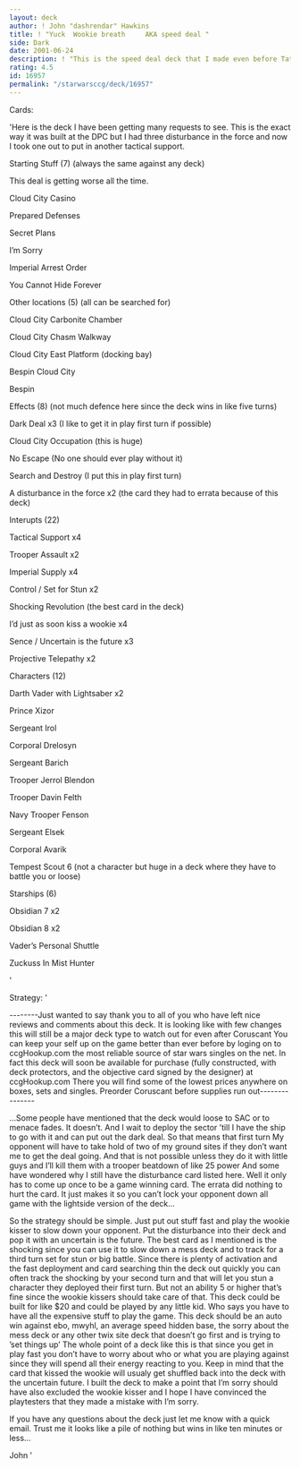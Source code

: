 ```yaml
---
layout: deck
author: ! John "dashrendar" Hawkins
title: ! "Yuck  Wookie breath     AKA speed deal "
side: Dark
date: 2001-06-24
description: ! "This is the speed deal deck that I made even before Tatoine came out.  We Oregon players showed it to some of our Washington buddies and at the DPC we wrecked people with it."
rating: 4.5
id: 16957
permalink: "/starwarsccg/deck/16957"
---
```

Cards: 

'Here is the deck I have been getting many requests to see.  This is the exact way it was built at the DPC but I had three disturbance in the force and now I took one out to put in another tactical support.  


Starting Stuff (7) (always the same against any deck)


This deal is getting worse all the time.


Cloud City Casino


Prepared Defenses


Secret Plans

I’m Sorry

Imperial Arrest Order

You Cannot Hide Forever


Other locations (5) (all can be searched for)


Cloud City Carbonite Chamber

Cloud City Chasm Walkway

Cloud City East Platform (docking bay)

Bespin  Cloud City

Bespin


Effects (8) (not much defence here since the deck wins in like five turns)


Dark Deal x3 (I like to get it in play first turn if possible)

Cloud City Occupation (this is huge)

No Escape (No one should ever play without it)

Search and Destroy (I put this in play first turn)

A disturbance in the force x2 (the card they had to errata because of this deck)


Interupts (22)


Tactical Support x4

Trooper Assault x2

Imperial Supply x4

Control / Set for Stun x2

Shocking Revolution (the best card in the deck)

I’d just as soon kiss a wookie x4

Sence / Uncertain is the future x3

Projective Telepathy x2


Characters (12)


Darth Vader with Lightsaber x2

Prince Xizor

Sergeant Irol

Corporal Drelosyn

Sergeant Barich

Trooper Jerrol Blendon

Trooper Davin Felth

Navy Trooper Fenson

Sergeant Elsek

Corporal Avarik

Tempest Scout 6 (not a character but huge in a deck where they have to battle you or loose)


Starships (6)


Obsidian 7 x2

Obsidian 8 x2

Vader’s Personal Shuttle

Zuckuss In Mist Hunter


'

Strategy: '

--------Just wanted to say thank you to all of you who have left nice reviews and comments about this deck.  It is looking like with few changes this will still be a major deck type to watch out for even after Coruscant  You can keep your self up on the game better than ever before by loging on to ccgHookup.com the most reliable source of star wars singles on the net.  In fact this deck will soon be available for purchase (fully constructed, with deck protectors, and the objective card signed by the designer) at ccgHookup.com  There you will find some of the lowest prices anywhere on boxes, sets and singles.  Preorder Coruscant before supplies run out---------------



...Some people have mentioned that the deck would loose to SAC or to menace fades.  It doesn’t.  And I wait to deploy the sector ’till I have the ship to go with it and can put out the dark deal.  So that means that first turn My opponent will have to take hold of two of my ground sites if they don’t want me to get the deal going.  And that is not possible unless they do it with little guys and I’ll kill them with a trooper beatdown of like 25 power  And some have wondered why I still have the disturbance card listed here.  Well it only has to come up once to be a game winning card.  The errata did nothing to hurt the card.  It just makes it so you can’t lock your opponent down all game with the lightside version of the deck...



So the strategy should be simple.  Just put out stuff fast and play the wookie kisser to slow down your opponent.  Put the disturbance into their deck and pop it with an uncertain is the future.  The best card as I mentioned is the shocking since you can use it to slow down a mess deck and to track for a third turn set for stun or big battle.  Since there is plenty of activation and the fast deployment and card searching thin the deck out quickly you can often track the shocking by your second turn and that will let you stun a character they deployed their first turn.  But not an ability 5 or higher that’s fine since the wookie kissers should take care of that.  This deck could be built for like $20 and could be played by any little kid.  Who says you have to have all the expensive stuff to play the game.  This deck should be an auto win against ebo, mwyhl, an average speed hidden base, the sorry about the mess deck or any other twix site deck that doesn’t go first and is trying to ’set things up’  The whole point of a deck like this is that since you get in play fast you don’t have to worry about who or what you are playing against since they will spend all their energy reacting to you.  Keep in mind that the card that kissed the wookie will usualy get shuffled back into the deck with the uncertain future.  I built the deck to make a point that I’m sorry should have also excluded the wookie kisser and I hope I have convinced the playtesters that they made a mistake with I’m sorry.


If you have any questions about the deck just let me know with a quick email.  Trust me it looks like a pile of nothing but wins in like ten minutes or less...


John    '
